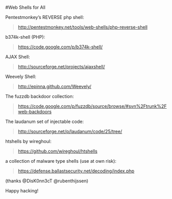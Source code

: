 #Web Shells for All

Pentestmonkey’s REVERSE php shell:

>http://pentestmonkey.net/tools/web-shells/php-reverse-shell

 
b374k-shell (PHP):

>https://code.google.com/p/b374k-shell/

 

AJAX Shell:

>http://sourceforge.net/projects/ajaxshell/

 

Weevely Shell:

>http://epinna.github.com/Weevely/

 

The fuzzdb backdoor collection:

>https://code.google.com/p/fuzzdb/source/browse/#svn%2Ftrunk%2Fweb-backdoors

 

The laudanum set of injectable code:

>http://sourceforge.net/p/laudanum/code/25/tree/

htshells by wireghoul:

>https://github.com/wireghoul/htshells

a collection of malware type shells (use at own risk):

>https://defense.ballastsecurity.net/decoding/index.php

(thanks @DisK0nn3cT @rubenthijssen)

 

Happy hacking!